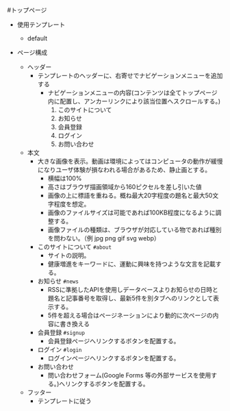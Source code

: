 #トップページ
- 使用テンプレート
    - default

- ページ構成
    - ヘッダー
        - テンプレートのヘッダーに、右寄せでナビゲーションメニューを追加する
            - ナビゲーションメニューの内容(コンテンツは全てトップページ内に配置し、アンカーリンクにより該当位置へスクロールする。)
                1. このサイトについて
                2. お知らせ
                3. 会員登録
                4. ログイン
                5. お問い合わせ
    - 本文
        - 大きな画像を表示。動画は環境によってはコンピュータの動作が緩慢になりユーザ体験が損なわれる場合があるため、静止画とする。
            - 横幅は100%
            - 高さはブラウザ描画領域から160ピクセルを差し引いた値
            - 画像の上に標語を重ねる。概ね最大20字程度の題名と最大50文字程度を想定。
            - 画像のファイルサイズは可能であれば100KB程度になるように調整する。
            - 画像ファイルの種類は、ブラウザが対応している物であれば種別を問わない。（例 jpg png gif svg webp）
        - このサイトについて `#about`
            - サイトの説明。
            - 健康増進をキーワードに、運動に興味を持つような文言を記載する。
        - お知らせ `#news`
            - RSSに準拠したAPIを使用しデータベースよりお知らせの日時と題名と記事番号を取得し、最新5件を別タブへのリンクとして表示する。
            - 5件を超える場合はページネーションにより動的に次ページの内容に書き換える
        - 会員登録 `#signup`
            - 会員登録ページへリンクするボタンを配置する。
        - ログイン `#login`
            - ログインページへリンクするボタンを配置する。
        - お問い合わせ
            - 問い合わせフォーム(Google Forms 等の外部サービスを使用する。)へリンクするボタンを配置する。
    - フッター
        - テンプレートに従う
